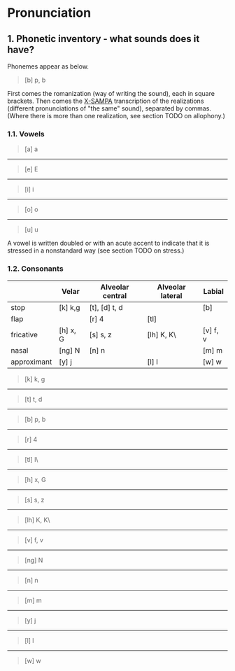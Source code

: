 # Pronunciation

## 1. Phonetic inventory - what sounds does it have?

Phonemes appear as below.

> [b]
> p, b

First comes the romanization (way of writing the sound), each in square brackets.
Then comes the [X-SAMPA](https://en.wikipedia.org/wiki/X-SAMPA) transcription
of the realizations (different pronunciations of "the same" sound), separated by
commas. (Where there is more than one realization, see section TODO on allophony.)

### 1.1. Vowels

> [a]
> a

---
> [e]
> E

---
> [i]
> i

---
> [o]
> o

---
> [u]
> u


A vowel is written doubled or with an acute accent to indicate that it is stressed in
a nonstandard way (see section TODO on stress.)

### 1.2. Consonants

| | Velar | Alveolar central | Alveolar lateral | Labial |
|---|---|---|---|---|
| stop | [k] k,g | [t], [d] t, d | | [b] | p, b |
| flap | | [r] 4 | [tl] | |
| fricative | [h] x, G | [s] s, z | [lh] K, K\ | [v] f, v |
| nasal | [ng] N | [n] n | | [m] m |
| approximant | [y] j | | [l] l | [w] w |

> [k]
> k, g

---
> [t]
> t, d

---
> [b]
> p, b

---
> [r]
> 4

---
> [tl]
> l\

---
> [h]
> x, G

---
> [s]
> s, z

---
> [lh]
> K, K\

---
> [v]
> f, v

---
> [ng]
> N

---
> [n]
> n

---
> [m]
> m

---
> [y]
> j

---
> [l]
> l

---
> [w]
> w